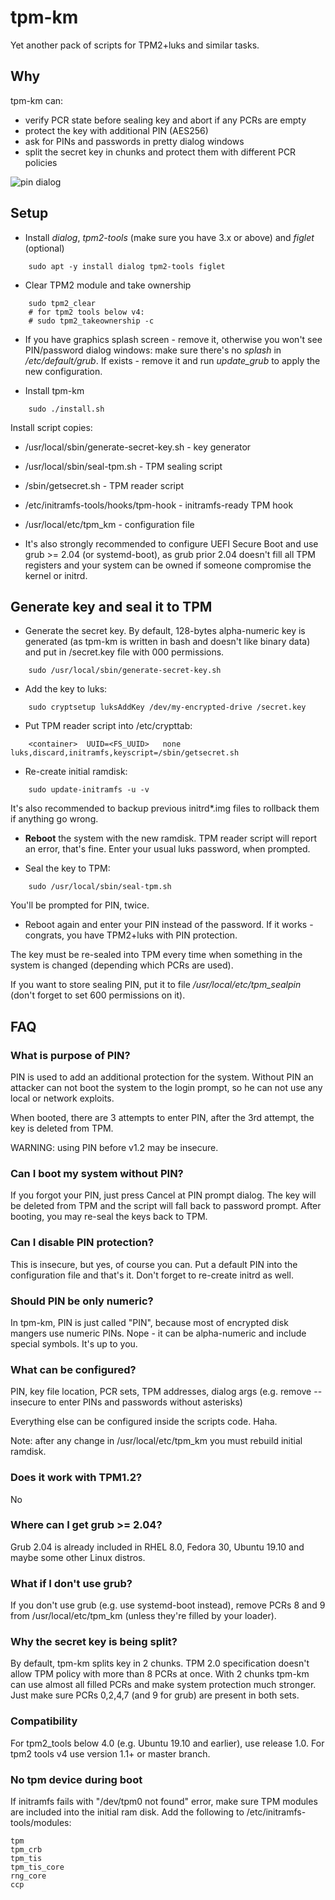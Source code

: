 # tpm-km

Yet another pack of scripts for TPM2+luks and similar tasks.

## Why

tpm-km can:

* verify PCR state before sealing key and abort if any PCRs are empty
* protect the key with additional PIN (AES256)
* ask for PINs and passwords in pretty dialog windows
* split the secret key in chunks and protect them with different PCR policies

![pin dialog](https://github.com/alttch/tpm-km/blob/master/images/dialog.png?raw=true)

## Setup

* Install *dialog*, *tpm2-tools* (make sure you have 3.x or above) and *figlet*
  (optional)

```shell
    sudo apt -y install dialog tpm2-tools figlet
```

* Clear TPM2 module and take ownership

```shell
    sudo tpm2_clear
    # for tpm2 tools below v4:
    # sudo tpm2_takeownership -c
```

* If you have graphics splash screen - remove it, otherwise you won't see
  PIN/password dialog windows: make sure there's no *splash* in
  */etc/default/grub*. If exists - remove it and run *update_grub* to apply the
  new configuration.

* Install tpm-km

```shell
    sudo ./install.sh
```

Install script copies:

* /usr/local/sbin/generate-secret-key.sh - key generator
* /usr/local/sbin/seal-tpm.sh - TPM sealing script
* /sbin/getsecret.sh - TPM reader script
* /etc/initramfs-tools/hooks/tpm-hook - initramfs-ready TPM hook
* /usr/local/etc/tpm_km - configuration file

* It's also strongly recommended to configure UEFI Secure Boot and use grub >=
  2.04 (or systemd-boot), as grub prior 2.04 doesn't fill all TPM registers and
  your system can be owned if someone compromise the kernel or initrd.

## Generate key and seal it to TPM

* Generate the secret key. By default, 128-bytes alpha-numeric key is generated
  (as tpm-km is written in bash and doesn't like binary data) and put in
  /secret.key file with 000 permissions.

```shell
    sudo /usr/local/sbin/generate-secret-key.sh
```

* Add the key to luks:

```shell
    sudo cryptsetup luksAddKey /dev/my-encrypted-drive /secret.key
```

* Put TPM reader script into /etc/crypttab:

```
    <container>  UUID=<FS_UUID>   none    luks,discard,initramfs,keyscript=/sbin/getsecret.sh
```

* Re-create initial ramdisk:

```shell
    sudo update-initramfs -u -v
```

It's also recommended to backup previous initrd\*.img files to rollback them if
anything go wrong.

* **Reboot** the system with the new ramdisk. TPM reader script will report an
  error, that's fine. Enter your usual luks password, when prompted.

* Seal the key to TPM:

```shell
    sudo /usr/local/sbin/seal-tpm.sh
```

You'll be prompted for PIN, twice.

* Reboot again and enter your PIN instead of the password. If it works -
  congrats, you have TPM2+luks with PIN protection.

The key must be re-sealed into TPM every time when something in the system is
changed (depending which PCRs are used).

If you want to store sealing PIN, put it to file */usr/local/etc/tpm_sealpin*
(don't forget to set 600 permissions on it).

## FAQ

### What is purpose of PIN?

PIN is used to add an additional protection for the system. Without PIN an
attacker can not boot the system to the login prompt, so he can not use any
local or network exploits.

When booted, there are 3 attempts to enter PIN, after the 3rd attempt, the key
is deleted from TPM.

WARNING: using PIN before v1.2 may be insecure.

### Can I boot my system without PIN?

If you forgot your PIN, just press Cancel at PIN prompt dialog. The key will be
deleted from TPM and the script will fall back to password prompt. After
booting, you may re-seal the keys back to TPM.

### Can I disable PIN protection?

This is insecure, but yes, of course you can. Put a default PIN into the
configuration file and that's it. Don't forget to re-create initrd as well.

### Should PIN be only numeric?

In tpm-km, PIN is just called "PIN", because most of encrypted disk mangers use
numeric PINs. Nope - it can be alpha-numeric and include special symbols. It's
up to you.

### What can be configured?

PIN, key file location, PCR sets, TPM addresses, dialog args (e.g. remove
--insecure to enter PINs and passwords without asterisks)

Everything else can be configured inside the scripts code. Haha.

Note: after any change in /usr/local/etc/tpm_km you must rebuild initial
ramdisk.

### Does it work with TPM1.2?

No

### Where can I get grub >= 2.04?

Grub 2.04 is already included in RHEL 8.0, Fedora 30, Ubuntu 19.10 and maybe
some other Linux distros.

### What if I don't use grub?

If you don't use grub (e.g. use systemd-boot instead), remove PCRs 8 and 9 from
/usr/local/etc/tpm_km (unless they're filled by your loader).

### Why the secret key is being split?

By default, tpm-km splits key in 2 chunks. TPM 2.0 specification doesn't
allow TPM policy with more than 8 PCRs at once. With 2 chunks tpm-km can use
almost all filled PCRs and make system protection much stronger. Just make sure
PCRs 0,2,4,7 (and 9 for grub) are present in both sets.

### Compatibility

For tpm2_tools below 4.0 (e.g. Ubuntu 19.10 and earlier), use release 1.0. For
tpm2 tools v4 use version 1.1+ or master branch.

### No tpm device during boot

If initramfs fails with "/dev/tpm0 not found" error, make sure TPM modules are
included into the initial ram disk. Add the following to
/etc/initramfs-tools/modules:

```
tpm
tpm_crb
tpm_tis
tpm_tis_core
rng_core
ccp
```
